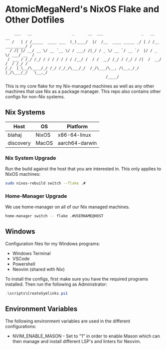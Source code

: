 # AtomicMegaNerd's NixOS Flake and Other Dotfiles

```
    ___   __                  _      __  ___                 _   __              __
   /   | / /_____  ____ ___  (_)____/  |/  /__  ____ _____ _/ | / /__  _________/ /
  / /| |/ __/ __ \/ __ `__ \/ / ___/ /|_/ / _ \/ __ `/ __ `/  |/ / _ \/ ___/ __  /
 / ___ / /_/ /_/ / / / / / / / /__/ /  / /  __/ /_/ / /_/ / /|  /  __/ /  / /_/ /
/_/  |_\__/\____/_/ /_/ /_/_/\___/_/  /_/\___/\__, /\__,_/_/ |_/\___/_/   \__,_/
                                             /____/
```

This is my core flake for my Nix-managed machines as well as any other machines that
use Nix as a package manager. This repo also contains other configs for non-Nix systems.

## Nix Systems

| Host          | OS    | Platform       |
| ------------- | ----- | -------------- |
| blahaj        | NixOS | x86-64-linux   |
| discovery     | MacOS | aarch64-darwin |

### Nix System Upgrade

Run the build against the host that you are interested in. This only applies to NixOS machines:

```bash
sudo nixos-rebuild switch --flake .#
```

### Home-Manager Upgrade

We use home-manager on all of our Nix managed machines.

```bash
home-manager switch -- flake .#USERNAME@HOST
```

## Windows

Configuration files for my Windows programs:

- Windows Terminal
- VSCode
- Powershell
- Neovim (shared with Nix)

To install the configs, first make sure you have the required programs installed.
Then run the following as Administrator:

```powershell
.\scripts\CreateSymlinks.ps1
```

## Environment Variables

The following environment variables are used in the different configurations:

- NVIM_ENABLE_MASON - Set to "1" in order to enable Mason which can then manage and install
  different LSP's and linters for Neovim.
